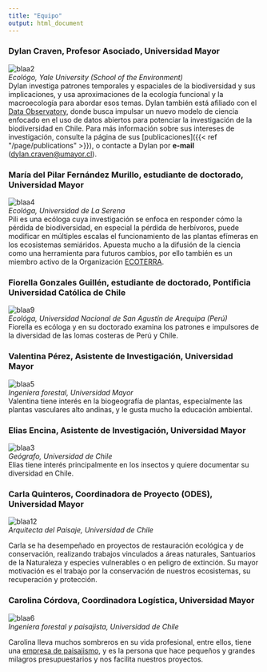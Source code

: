```yaml
---
title: "Equipo"
output: html_document
---
```

### Dylan Craven, Profesor Asociado, Universidad Mayor 
![blaa2](/img/dylancraven2.png)  
_Ecológo, Yale University (School of the Environment)_  
Dylan investiga patrones temporales y espaciales de la biodiversidad y sus implicaciones, y usa aproximaciones de la ecología funcional y la macroecología para abordar esos temas. Dylan también está afiliado con el [Data Observatory](https://www.dataobservatory.net/), donde busca impulsar un nuevo modelo de ciencia enfocado en el uso de datos abiertos para potenciar la investigación de la biodiversidad en Chile. Para más información sobre sus intereses de investigación, consulte la página de sus [publicaciones]({{< ref "/page/publications" >}}), o contacte a Dylan por **e-mail** (<dylan.craven@umayor.cl>).    


### María del Pilar Fernández Murillo, estudiante de doctorado, Universidad Mayor    
![blaa4](/img/Pili.png)    
_Ecológa, Universidad de La Serena_  
Pili es una ecóloga cuya investigación se enfoca en responder cómo la pérdida de biodiversidad, en especial la pérdida de herbívoros, puede modificar en múltiples escalas el funcionamiento de las plantas efímeras en los ecosistemas semiáridos.
Apuesta mucho a la difusión de la ciencia como una herramienta para futuros cambios, por ello también es un miembro activo de la Organización [ECOTERRA](https://ongecoterra.org/).  

### Fiorella Gonzales Guillén, estudiante de doctorado, Pontificia Universidad Católica de Chile  
![blaa9](/img/Fiorella2.png)    
_Ecológa, Universidad Nacional de San Agustín de Arequipa (Perú)_  
Fiorella es ecóloga y en su doctorado examina los patrones e impulsores de la diversidad de las lomas costeras de Perú y Chile. 

### Valentina Pérez, Asistente de Investigación, Universidad Mayor  
![blaa5](/img/ValentinaPerez.png)    
_Ingeniera  forestal, Universidad Mayor_  
Valentina tiene interés en la biogeografía de plantas, especialmente las plantas vasculares alto andinas, y le gusta mucho la educación ambiental.   

### Elias Encina, Asistente de Investigación, Universidad Mayor  
![blaa3](/img/Elias2020.png)    
_Geógrafo, Universidad de Chile_  
Elias tiene interés principalmente en los insectos y quiere documentar su diversidad en 
Chile.  

### Carla Quinteros, Coordinadora de Proyecto (ODES), Universidad Mayor    
![blaa12](/img/CarlaQuinteros5.png)  
_Arquitecta del Paisaje, Universidad de Chile_  

Carla se ha desempeñado en proyectos de restauración ecológica y de conservación, realizando trabajos vinculados a áreas naturales, Santuarios de la Naturaleza y especies vulnerables o en peligro de extinción. Su mayor motivación es el trabajo por la conservación de nuestros ecosistemas, su recuperación y protección.

### Carolina Córdova, Coordinadora Logística, Universidad Mayor    
![blaa6](/img/carola.png)    
_Ingeniera forestal y paisajista, Universidad de Chile_  

Carolina lleva muchos sombreros en su vida profesional, entre ellos, tiene una [empresa de paisajismo](https://weinmannia.cl/), y es la persona que hace pequeños y grandes milagros presupuestarios y nos facilita nuestros proyectos. 
